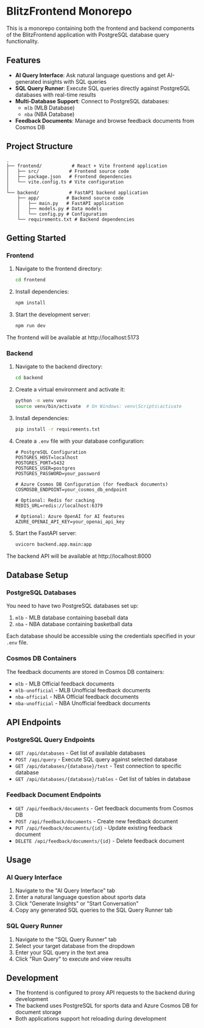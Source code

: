 # BlitzFrontend Monorepo

This is a monorepo containing both the frontend and backend components of the BlitzFrontend application with PostgreSQL database query functionality.

## Features

- **AI Query Interface**: Ask natural language questions and get AI-generated insights with SQL queries
- **SQL Query Runner**: Execute SQL queries directly against PostgreSQL databases with real-time results
- **Multi-Database Support**: Connect to PostgreSQL databases:
  - `mlb` (MLB Database)
  - `nba` (NBA Database)
- **Feedback Documents**: Manage and browse feedback documents from Cosmos DB

## Project Structure

```
.
├── frontend/           # React + Vite frontend application
│   ├── src/           # Frontend source code
│   ├── package.json   # Frontend dependencies
│   └── vite.config.ts # Vite configuration
│
└── backend/           # FastAPI backend application
    ├── app/          # Backend source code
    │   ├── main.py   # FastAPI application
    │   ├── models.py # Data models
    │   └── config.py # Configuration
    └── requirements.txt # Backend dependencies
```

## Getting Started

### Frontend

1. Navigate to the frontend directory:
   ```bash
   cd frontend
   ```

2. Install dependencies:
   ```bash
   npm install
   ```

3. Start the development server:
   ```bash
   npm run dev
   ```

The frontend will be available at http://localhost:5173

### Backend

1. Navigate to the backend directory:
   ```bash
   cd backend
   ```

2. Create a virtual environment and activate it:
   ```bash
   python -m venv venv
   source venv/bin/activate  # On Windows: venv\Scripts\activate
   ```

3. Install dependencies:
   ```bash
   pip install -r requirements.txt
   ```

4. Create a `.env` file with your database configuration:
   ```
   # PostgreSQL Configuration
   POSTGRES_HOST=localhost
   POSTGRES_PORT=5432
   POSTGRES_USER=postgres
   POSTGRES_PASSWORD=your_password
   
   # Azure Cosmos DB Configuration (for feedback documents)
   COSMOSDB_ENDPOINT=your_cosmos_db_endpoint
   
   # Optional: Redis for caching
   REDIS_URL=redis://localhost:6379
   
   # Optional: Azure OpenAI for AI features
   AZURE_OPENAI_API_KEY=your_openai_api_key
   ```

5. Start the FastAPI server:
   ```bash
   uvicorn backend.app.main:app 
   ```

The backend API will be available at http://localhost:8000

## Database Setup

### PostgreSQL Databases

You need to have two PostgreSQL databases set up:

1. `mlb` - MLB database containing baseball data
2. `nba` - NBA database containing basketball data

Each database should be accessible using the credentials specified in your `.env` file.

### Cosmos DB Containers

The feedback documents are stored in Cosmos DB containers:
- `mlb` - MLB Official feedback documents
- `mlb-unofficial` - MLB Unofficial feedback documents
- `nba-official` - NBA Official feedback documents
- `nba-unofficial` - NBA Unofficial feedback documents

## API Endpoints

### PostgreSQL Query Endpoints

- `GET /api/databases` - Get list of available databases
- `POST /api/query` - Execute SQL query against selected database
- `GET /api/databases/{database}/test` - Test connection to specific database
- `GET /api/databases/{database}/tables` - Get list of tables in database

### Feedback Document Endpoints

- `GET /api/feedback/documents` - Get feedback documents from Cosmos DB
- `POST /api/feedback/documents` - Create new feedback document
- `PUT /api/feedback/documents/{id}` - Update existing feedback document
- `DELETE /api/feedback/documents/{id}` - Delete feedback document

## Usage

### AI Query Interface

1. Navigate to the "AI Query Interface" tab
2. Enter a natural language question about sports data
3. Click "Generate Insights" or "Start Conversation" 
4. Copy any generated SQL queries to the SQL Query Runner tab

### SQL Query Runner

1. Navigate to the "SQL Query Runner" tab
2. Select your target database from the dropdown
3. Enter your SQL query in the text area
4. Click "Run Query" to execute and view results

## Development

- The frontend is configured to proxy API requests to the backend during development
- The backend uses PostgreSQL for sports data and Azure Cosmos DB for document storage
- Both applications support hot reloading during development 